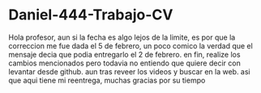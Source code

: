 # Daniel-444-Trabajo-CV
Hola profesor, aun si la fecha es algo lejos de la limite, es por que la correccion me fue dada el 5 de febrero, un poco comico la verdad que el mensaje decia que podia 
entregarlo el 2 de febrero.
en fin, realize los cambios mencionados pero todavia no entiendo que quiere decir con levantar desde github. aun tras reveer los videos y buscar en la web.
asi que aqui tiene mi reentrega, muchas gracias por su tiempo
